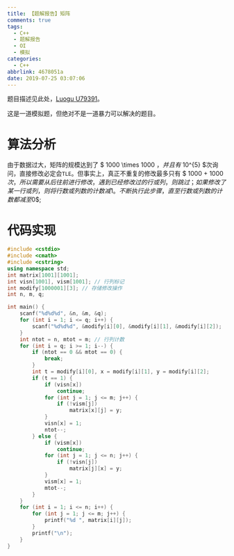 ```yaml
---
title: 【题解报告】矩阵
comments: true
tags:
  - C++
  - 题解报告
  - OI
  - 模拟
categories:
  - C++
abbrlink: 4678051a
date: 2019-07-25 03:07:06
---
```

题目描述见此处，[Luogu U79391](https://www.luogu.org/problem/U79391)。  
这是一道模拟题，但绝对不是一道暴力可以解决的题目。
<!--more -->

# 算法分析
由于数据过大，矩阵的规模达到了 $ 1000 \times  1000 $，并且有$ 10^{5} $次询问，直接修改必定会`TLE`。但事实上，真正不重复的修改最多只有 $ 1000 + 1000 $次，所以需要从后往前进行修改，遇到已经修改过的行或列，则跳过；如果修改了某一行或列，则将行数或列数的计数减$1$。不断执行此步骤，直至行数或列数的计数都减至$0$;

# 代码实现

```cpp
#include <cstdio>
#include <cmath>
#include <cstring>
using namespace std;
int matrix[1001][1001];
int visn[1001], vism[1001]; // 行列标记
int modify[1000001][3]; // 存储修改操作
int n, m, q;

int main() {
    scanf("%d%d%d", &n, &m, &q);
    for (int i = 1; i <= q; i++) {
        scanf("%d%d%d", &modify[i][0], &modify[i][1], &modify[i][2]);
    }
    int ntot = n, mtot = m; // 行列计数
    for (int i = q; i >= 1; i--) {
        if (ntot == 0 && mtot == 0) {
            break;
        }
        int t = modify[i][0], x = modify[i][1], y = modify[i][2];
        if (t == 1) {
            if (visn[x])
                continue;
            for (int j = 1; j <= m; j++) {
                if (!vism[j])
                    matrix[x][j] = y;
            }
            visn[x] = 1;
            ntot--;
        } else {
            if (vism[x])
                continue;
            for (int j = 1; j <= n; j++) {
                if (!visn[j])
                    matrix[j][x] = y;
            }
            vism[x] = 1;
            mtot--;
        }
    }
    for (int i = 1; i <= n; i++) {
        for (int j = 1; j <= m; j++) {
            printf("%d ", matrix[i][j]);
        }
        printf("\n");
    }
}
```

